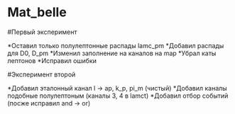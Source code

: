 # Mat_belle

#Первый эксперимент

*Оставил только полулептонные распады lamc_pm
*Добавил распады для D0, D_pm
*Изменил заполнение на каналов на map
*Убрал каты лептонов
*Исправил ошибки

#Эксперимент второй

*Добавил эталонный канал l -> ap, k_p, pi_m (чистый)
*Добавил каналы подобные полулептоным (каналы 3, 4 в lamct)
*Добавил отбор событий (посже исправил and -> or)